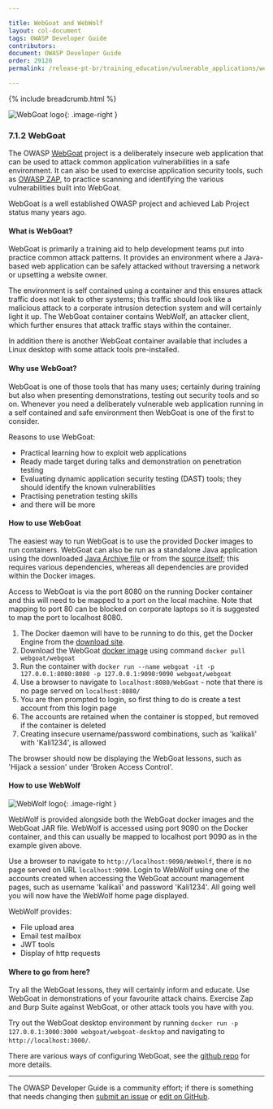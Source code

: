 ```yaml
---

title: WebGoat and WebWolf
layout: col-document
tags: OWASP Developer Guide
contributors:
document: OWASP Developer Guide
order: 29120
permalink: /release-pt-br/training_education/vulnerable_applications/webgoat/

---
```


{% include breadcrumb.html %}

<style type="text/css">
.image-right {
  height: 180px;
  display: block;
  margin-left: auto;
  margin-right: auto;
  float: right;
}
</style>

![WebGoat logo](../../../../assets/images/logos/webgoat.png "OWASP WebGoat"){: .image-right }

### 7.1.2 WebGoat

The OWASP [WebGoat][webgoat] project is a deliberately insecure web application that can be
used to attack common application vulnerabilities in a safe environment.
It can also be used to exercise application security tools, such as [OWASP ZAP][zap], to practice
scanning and identifying the various vulnerabilities built into WebGoat.

WebGoat is a well established OWASP project and achieved Lab Project status many years ago.

#### What is WebGoat?

WebGoat is primarily a training aid to help development teams put into practice common attack patterns.
It provides an environment where a Java-based web application can be safely attacked
without traversing a network or upsetting a website owner.

The environment is self contained using a container and this ensures attack traffic does not leak to other systems;
this traffic should look like a malicious attack to a corporate intrusion detection system and will certainly light it up.
The WebGoat container contains WebWolf, an attacker client,
which further ensures that attack traffic stays within the container.

In addition there is another WebGoat container available that includes a Linux desktop with some attack tools pre-installed.

#### Why use WebGoat?

WebGoat is one of those tools that has many uses; certainly during training but also when presenting demonstrations,
testing out security tools and so on.
Whenever you need a deliberately vulnerable web application running in a self contained and safe environment then
WebGoat is one of the first to consider.

Reasons to use WebGoat:

* Practical learning how to exploit web applications
* Ready made target during talks and demonstration on penetration testing
* Evaluating dynamic application security testing (DAST) tools; they should identify the known vulnerabilities
* Practising penetration testing skills
* and there will be more

#### How to use WebGoat

The easiest way to run WebGoat is to use the provided Docker images to run containers.
WebGoat can also be run as a standalone Java application using the downloaded [Java Archive file][goatreleases]
or from the [source itself][goatreleases];
this requires various dependencies, whereas all dependencies are provided within the Docker images.

Access to WebGoat is via the port 8080 on the running Docker container
and this will need to be mapped to a port on the local machine.
Note that mapping to port 80 can be blocked on corporate laptops so it is suggested to map the port to localhost 8080.

1. The Docker daemon will have to be running to do this, get the Docker Engine from the [download site][dockerinstall].
2. Download the WebGoat [docker image][goatdocker] using command `docker pull webgoat/webgoat`
3. Run the container with `docker run --name webgoat -it -p 127.0.0.1:8080:8080 -p 127.0.0.1:9090:9090 webgoat/webgoat`
4. Use a browser to navigate to `localhost:8080/WebGoat` - note that there is no page served on `localhost:8080/`
5. You are then prompted to login, so first thing to do is create a test account from this login page
6. The accounts are retained when the container is stopped, but removed if the container is deleted
7. Creating insecure username/password combinations, such as 'kalikali' with 'Kali1234', is allowed

The browser should now be displaying the WebGoat lessons, such as 'Hijack a session' under 'Broken Access Control'.

#### How to use WebWolf

![WebWolf logo](../../../../assets/images/logos/webwolf.png "OWASP WebWolf"){: .image-right }

WebWolf is provided alongside both the WebGoat docker images and the WebGoat JAR file.
WebWolf is accessed using port 9090 on the Docker container,
and this can usually be mapped to localhost port 9090 as in the example given above.

Use a browser to navigate to `http://localhost:9090/WebWolf`, there is no page served on URL `localhost:9090`.
Login to WebWolf using one of the accounts created when accessing the WebGoat account management pages,
such as username 'kalikali' and password 'Kali1234'. All going well you will now have the WebWolf home page displayed.

WebWolf provides:

* File upload area
* Email test mailbox
* JWT tools
* Display of http requests

#### Where to go from here?

Try all the WebGoat lessons, they will certainly inform and educate.
Use WebGoat in demonstrations of your favourite attack chains.
Exercise Zap and Burp Suite against WebGoat, or other attack tools you have with you.

Try out the WebGoat desktop environment by running `docker run -p 127.0.0.1:3000:3000 webgoat/webgoat-desktop`
and navigating to `http://localhost:3000/`.

There are various ways of configuring WebGoat, see the [github repo][goatgithub] for more details.

----

The OWASP Developer Guide is a community effort; if there is something that needs changing
then [submit an issue][issue090102] or [edit on GitHub][edit090102].

[goatdocker]: https://hub.docker.com/r/webgoat/webgoat
[goatgithub]: https://github.com/WebGoat/WebGoat
[goatreleases]: https://github.com/WebGoat/WebGoat/releases
[dockerinstall]: https://docs.docker.com/engine/install/
[edit090102]: https://github.com/OWASP/www-project-developer-guide/blob/main/draft/09-training-education/01-vulnerable-apps/02-webgoat.md
[issue090102]: https://github.com/OWASP/www-project-developer-guide/issues/new?labels=enhancement&template=request.md&title=Update:%2009-training-education/01-vulnerable-apps/02-webgoat
[webgoat]: https://owasp.org/www-project-webgoat/
[zap]: https://www.zaproxy.org/
